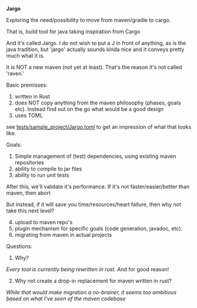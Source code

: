 **Jargo**

Exploring the need/possibility to move from maven/gradle to cargo.

That is, build tool for java taking inspiration from Cargo

And it's called Jargo. I do not wish to put a J in front of anything, as is the java tradition, 
but 'jargo' actually sounds kinda nice and it conveys pretty much what it is. 

It is NOT a new maven (not yet at least). That's the reason it's not called 'raven.'

Basic premisses:
1. written in Rust
2. does NOT copy anything from the maven philosophy (phases, goals etc). Instead find out on the go what would be 
a good design
3. uses TOML

see [tests/sample_project/Jargo.toml](https://github.com/shautvast/jargo/blob/main/tests/sample_project/Jargo.toml) to get an impression of what that looks like.

Goals:
1. Simple management of (test) dependencies, using existing maven repositories
2. ability to compile to jar files
3. ability to run unit tests

After this, we'll validate it's performance. If it's not faster/easier/better than maven, then abort

But instead, if it will save you time/resources/heart failure, then why not take this next level?

4. upload to maven repo's
5. plugin mechanism for specific goals (code generation, javadoc, etc). 
6. migrating from maven in actual projects


Questions:
1. Why?

_Every tool is currently being rewritten in rust._ And for good reason!

2. Why not create a drop-in replacement for maven written in rust?

_While that would make migration a no-brainer, it seems too ambitious based on what I've seen of the maven 
codebase_


